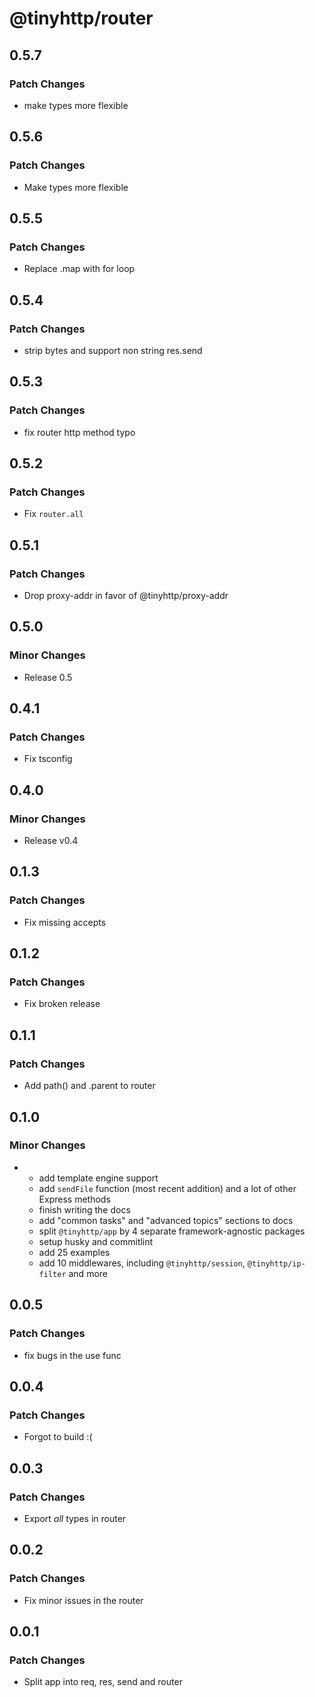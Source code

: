 # @tinyhttp/router

## 0.5.7

### Patch Changes

- make types more flexible

## 0.5.6

### Patch Changes

- Make types more flexible

## 0.5.5

### Patch Changes

- Replace .map with for loop

## 0.5.4

### Patch Changes

- strip bytes and support non string res.send

## 0.5.3

### Patch Changes

- fix router http method typo

## 0.5.2

### Patch Changes

- Fix `router.all`

## 0.5.1

### Patch Changes

- Drop proxy-addr in favor of @tinyhttp/proxy-addr

## 0.5.0

### Minor Changes

- Release 0.5

## 0.4.1

### Patch Changes

- Fix tsconfig

## 0.4.0

### Minor Changes

- Release v0.4

## 0.1.3

### Patch Changes

- Fix missing accepts

## 0.1.2

### Patch Changes

- Fix broken release

## 0.1.1

### Patch Changes

- Add path() and .parent to router

## 0.1.0

### Minor Changes

- - add template engine support
  - add `sendFile` function (most recent addition) and a lot of other Express methods
  - finish writing the docs
  - add "common tasks" and "advanced topics" sections to docs
  - split `@tinyhttp/app` by 4 separate framework-agnostic packages
  - setup husky and commitlint
  - add 25 examples
  - add 10 middlewares, including `@tinyhttp/session`, `@tinyhttp/ip-filter` and more

## 0.0.5

### Patch Changes

- fix bugs in the use func

## 0.0.4

### Patch Changes

- Forgot to build :(

## 0.0.3

### Patch Changes

- Export _all_ types in router

## 0.0.2

### Patch Changes

- Fix minor issues in the router

## 0.0.1

### Patch Changes

- Split app into req, res, send and router

